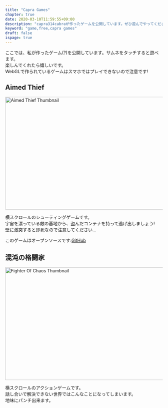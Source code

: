 ```yaml
---
title: "Capra Games"
chapter: true
date: 2020-03-10T11:59:55+09:00
description: "capra314cabraが作ったゲームを公開しています。ぜひ遊んでやってください。"
keyword: "game,free,capra games"
draft: false
ispage: true
---
```


ここでは、私が作ったゲーム(?)を公開しています。サムネをタッチすると遊べます。  
楽しんでくれたら嬉しいです。  
WebGLで作られているゲームはスマホではプレイできないので注意です!

## Aimed Thief

<a href="https://capra314cabra.github.io/ja/games/aimed-thief">
    <img src="https://capra314cabra.github.io/images/games/aimed-thief-thumb.png" alt="Aimed Thief Thumbnail" class="center" width="640" height="360" />
</a>

横スクロールのシューティングゲームです。  
宇宙を漂っている敵の基地から、盗んだコンテナを持って逃げ出しましょう!  
壁に激突すると即死なので注意してください...

このゲームはオープンソースです:[GitHub](https://github.com/capra314cabra/AimedThief)

## 混沌の格闘家

<a href="https://capra314cabra.github.io/ja/games/fighter-of-chaos">
    <img src="https://capra314cabra.github.io/images/games/fighter-of-chaos-thumb.png" alt="Fighter Of Chaos Thumbnail" class="center" width="640" height="360" />
</a>

横スクロールのアクションゲームです。  
話し合いで解決できない世界ではこんなことになってしまいます。  
地味にパンチ出来ます。
